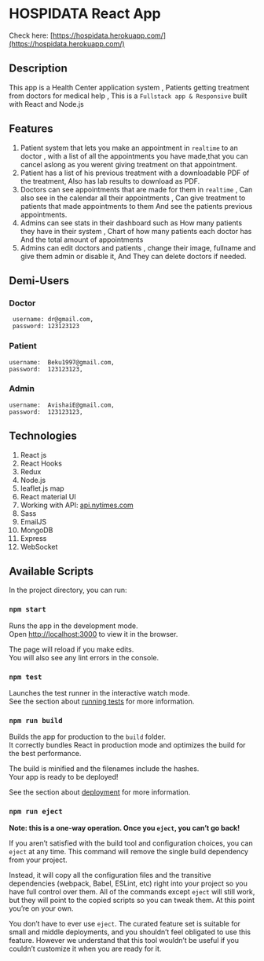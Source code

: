 # HOSPIDATA React App

Check here: [https://hospidata.herokuapp.com/](https://hospidata.herokuapp.com/)

## Description

This app is a Health Center application system , Patients getting treatment from doctors for medical help , This is a `Fullstack app & Responsive` built with React and Node.js

## Features

1. Patient system that lets you make an appointment in `realtime` to an doctor , with a list   of all the appointments you have made,that you can cancel aslong as you werent giving treatment on that appointment.
2. Patient has a list of his previous treatment with a downloadable PDF of the treatment, Also has lab results to download as PDF.
3. Doctors can see appointments that are made for them in `realtime` , Can also see in the calendar all their appointments , Can give treatment to patients that made appointments to them And see the patients previous appointments.
4. Admins can see stats in their dashboard such as How many patients they have in their system , Chart of how many patients each doctor has And the total amount of appointments
5. Admins can edit doctors and patients , change their image, fullname and give them admin or disable it, And They can delete doctors if needed.

## Demi-Users

### Doctor
     username: dr@gmail.com,
     password: 123123123

### Patient
    username:  Beku1997@gmail.com,
    password:  123123123,

### Admin
    username:  AvishaiE@gmail.com,
    password:  123123123,


## Technologies

1. React js 
2. React Hooks 
3. Redux 
3. Node.js 
4. leaflet.js map
5. React material UI
6. Working with API: [api.nytimes.com](https://api.nytimes.com)
7. Sass
8. EmailJS
9. MongoDB
10. Express
11. WebSocket

## Available Scripts

In the project directory, you can run:

### `npm start`

Runs the app in the development mode.\
Open [http://localhost:3000](http://localhost:3000) to view it in the browser.

The page will reload if you make edits.\
You will also see any lint errors in the console.

### `npm test`

Launches the test runner in the interactive watch mode.\
See the section about [running tests](https://facebook.github.io/create-react-app/docs/running-tests) for more information.

### `npm run build`

Builds the app for production to the `build` folder.\
It correctly bundles React in production mode and optimizes the build for the best performance.

The build is minified and the filenames include the hashes.\
Your app is ready to be deployed!

See the section about [deployment](https://facebook.github.io/create-react-app/docs/deployment) for more information.

### `npm run eject`

**Note: this is a one-way operation. Once you `eject`, you can’t go back!**

If you aren’t satisfied with the build tool and configuration choices, you can `eject` at any time. This command will remove the single build dependency from your project.

Instead, it will copy all the configuration files and the transitive dependencies (webpack, Babel, ESLint, etc) right into your project so you have full control over them. All of the commands except `eject` will still work, but they will point to the copied scripts so you can tweak them. At this point you’re on your own.

You don’t have to ever use `eject`. The curated feature set is suitable for small and middle deployments, and you shouldn’t feel obligated to use this feature. However we understand that this tool wouldn’t be useful if you couldn’t customize it when you are ready for it.

